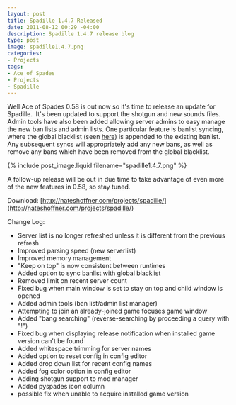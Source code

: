 ```yaml
---
layout: post
title: Spadille 1.4.7 Released
date: 2011-08-12 00:29 -04:00
description: Spadille 1.4.7 release blog
type: post
image: spadille1.4.7.png
categories:
- Projects
tags:
- Ace of Spades
- Projects
- Spadille
---
```


Well Ace of Spades 0.58 is out now so it's time to release an update for Spadille.  It's been updated to support the shotgun and new sounds files. Admin tools have also been added allowing server admins to easy manage the new ban lists and admin lists. One particular feature is banlist syncing, where the global blacklist (seen [here](http://aos.nateshoffner.com/blacklist/)) is appended to the existing banlist. Any subsequent syncs will appropriately add any new bans, as well as remove any bans which have been removed from the global blacklist.

{% include post_image.liquid filename="spadille1.4.7.png" %}

A follow-up release will be out in due time to take advantage of even more of the new features in 0.58, so stay tuned.

Download: [http://nateshoffner.com/projects/spadille/](http://nateshoffner.com/projects/spadille/)

Change Log:

- Server list is no longer refreshed unless it is different from the previous refresh
- Improved parsing speed (new serverlist)
- Improved memory management
- "Keep on top" is now consistent between runtimes
- Added option to sync banlist with global blacklist
- Removed limit on recent server count
- Fixed bug when main window is set to stay on top and child window is opened
- Added admin tools (ban list/admin list manager)
- Attempting to join an already-joined game focuses game window
- Added "bang searching" (reverse-searching by proceeding a query with "!")
- Fixed bug when displaying release notification when installed game version can't be found
- Added whitespace trimming for server names
- Added option to reset config in config editor
- Added drop down list for recent config names
- Added fog color option in config editor
- Adding shotgun support to mod manager
- Added pyspades icon column
- possible fix when unable to acquire installed game version